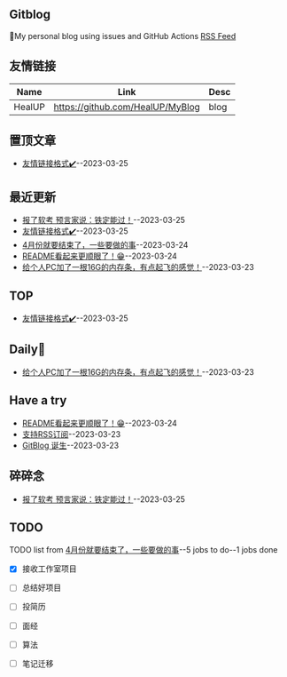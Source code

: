 ## Gitblog
🤳My personal blog using issues and GitHub Actions
[RSS Feed](https://raw.githubusercontent.com/HealUP/MyBlog/master/feed.xml)
## 友情链接
| Name | Link | Desc | 
 | ---- | ---- | ---- |
| HealUP | https://github.com/HealUP/MyBlog | blog |
## 置顶文章
- [友情链接格式✔️](https://github.com/HealUP/MyBlog/issues/7)--2023-03-25
## 最近更新
- [报了软考 预言家说：铁定能过！](https://github.com/HealUP/MyBlog/issues/8)--2023-03-25
- [友情链接格式✔️](https://github.com/HealUP/MyBlog/issues/7)--2023-03-25
- [4月份就要结束了，一些要做的事](https://github.com/HealUP/MyBlog/issues/6)--2023-03-24
- [README看起来更顺眼了！😁](https://github.com/HealUP/MyBlog/issues/4)--2023-03-24
- [给个人PC加了一根16G的内存条，有点起飞的感觉！](https://github.com/HealUP/MyBlog/issues/3)--2023-03-23
## TOP
- [友情链接格式✔️](https://github.com/HealUP/MyBlog/issues/7)--2023-03-25
## Daily🔆
- [给个人PC加了一根16G的内存条，有点起飞的感觉！](https://github.com/HealUP/MyBlog/issues/3)--2023-03-23
## Have a try
- [README看起来更顺眼了！😁](https://github.com/HealUP/MyBlog/issues/4)--2023-03-24
- [支持RSS订阅](https://github.com/HealUP/MyBlog/issues/2)--2023-03-23
- [GitBlog 诞生](https://github.com/HealUP/MyBlog/issues/1)--2023-03-23
## 碎碎念
- [报了软考 预言家说：铁定能过！](https://github.com/HealUP/MyBlog/issues/8)--2023-03-25
## TODO
TODO list from [4月份就要结束了，一些要做的事](https://github.com/HealUP/MyBlog/issues/6)--5 jobs to do--1 jobs done
- [x] 接收工作室项目
- [ ] 总结好项目
- [ ] 投简历
- [ ] 面经
- [ ] 算法
- [ ] 笔记迁移

